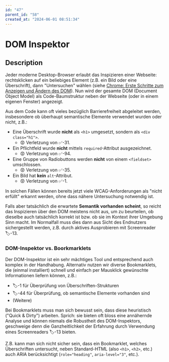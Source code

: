 ```yaml
---
id: "47"
parent_id: "58"
created_at: "2024-06-01 08:51:34"
---
```


# DOM Inspektor

## Description

Jeder moderne Desktop-Browser erlaubt das Inspizieren einer Webseite: rechtsklicken auf ein beliebiges Element (z.B. ein Bild oder eine Überschrift), dann "Untersuchen" wählen (siehe [Chrome: Erste Schritte zum Anzeigen und Ändern des DOM](https://developer.chrome.com/docs/devtools/dom)). Nun wird der gesamte DOM (Document Object Model) als Code-Baumstruktur neben der Webseite (oder in einem eigenen Fenster) angezeigt.

Aus dem Code kann oft vieles bezüglich Barrierefreiheit abgeleitet werden, insbesondere ob überhaupt semantische Elemente verwendet wurden oder nicht, z.B.:

- Eine Überschrift wurde **nicht** als `<h1>` umgesetzt, sondern als `<div class="h1">`.
    - 😡 Verletzung von ✅-31.
- Ein Pflichtfeld wurde **nicht** mittels `required`-Attribut ausgezeichnet.
    - 😡 Verletzung von ✅-94.
- Eine Gruppe von Radiobuttons werden **nicht** von einem `<fieldset>` umschlossen.
    - 😡 Verletzung von ✅-35.
- Ein Bild hat **kein** `alt`-Attribut.
    - 😡 Verletzung von ✅-1.

In solchen Fällen können bereits jetzt viele WCAG-Anforderungen als "nicht erfüllt" erkannt werden, ohne dass nähere Untersuchung notwendig ist.

Falls aber tatsächlich die erwartete **Semantik vorhanden scheint**, so reicht das Inspizieren über den DOM meistens nicht aus, um zu beurteilen, ob dieselbe auch tatsächlich korrekt ist bzw. ob sie im Kontext ihrer Umgebung Sinn macht. Im Normalfall muss dies dann aus Sicht des Endnutzers sichergestellt werden, z.B. durch aktives Ausprobieren mit Screenreader 🏷️-13.

### DOM-Inspektor vs. Boorkmarklets

Der DOM-Inspektor ist ein sehr mächtiges Tool und entsprechend auch komplex in der Handhabung. Alternativ nutzen wir diverse Bookmarklets, die (einmal installiert) schnell und einfach per Mausklick gewünschte Informationen liefern können, z.B.:

- 🏷️-1 für Überprüfung von Überschriften-Strukturen
- 🏷️-44 für Überprüfung, ob semantische Elemente vorhanden sind
- (Weitere)

Bei Bookmarklets muss man sich bewusst sein, dass diese heuristisch ("Quick & Dirty") arbeiten. Sprich: sie bieten oft bloss eine annähernde Analyse und können niemals die Robustheit des DOM-Inspektors, geschweige denn die Ganzheitlichkeit der Erfahrung durch Verwendung eines Screenreaders 🏷️-13 bieten.

Z.B. kann man sich nicht sicher sein, dass ein Bookmarklet, welches Überschriften untersucht, neben Standard-HTML (also `<h1>`, `<h2>`, etc.) auch ARIA berücksichtigt (`role="heading"`, `aria-level="3"`, etc.).